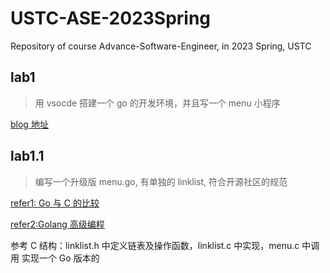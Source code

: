 # USTC-ASE-2023Spring

Repository of course Advance-Software-Engineer, in 2023 Spring, USTC

## lab1

> 用 vsocde 搭建一个 go 的开发环境，并且写一个 menu 小程序

[blog 地址](https://bbs.csdn.net/topics/614143878)

## lab1.1

> 编写一个升级版 menu.go, 有单独的 linklist, 符合开源社区的规范

[refer1: Go 与 C 的比较](https://studygolang.com/articles/14893)

[refer2:Golang 高级编程](https://books.studygolang.com/advanced-go-programming-book/ch1-basic/ch1-04-func-method-interface.html)

参考 C 结构：linklist.h 中定义链表及操作函数，linklist.c 中实现，menu.c 中调用
实现一个 Go 版本的
